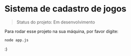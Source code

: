 # Sistema de cadastro de jogos

> Status do projeto: Em desenvolvimento 

Para rodar esse projeto na sua máquina, por favor digite:

```
node app.js 
```


:)